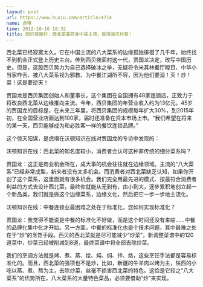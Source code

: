 ```yaml
---
layout: post
url: https://www.huxiu.com/article/4714
name: 虎嗅
time: 2012-10-16 18:32
title: 西贝莜面村：西北菜要跻身中餐主流，就得消灭炒菜！
---
```

西北菜已经寂寞太久。它在中国主流的八大菜系的边缘孤独徘徊了几千年，始终找不到机会正式登上历史主台。传到西贝莜面村这一代，贾国龙决定，改写中国历史。但是，这股西贝势力为自己选择破冰之举，无疑将令米其林餐厅瞠目、中华小当家咋舌、被八大菜系视为邪教、为中餐江湖所不容，因为他们要消！灭！炒！菜！这是要逆天！

贾国龙是西贝集团创始人和董事长，这个集团在全国拥有48家连锁店，正致力于将改良西北菜从边缘推向主流。今年，西贝集团的年营业收入约为13亿元。45岁的贾国龙的目标是，在未来三年里，将西贝集团的规模每年扩大30%，到2015年初，在全国营业店面达到100家，届时还准备在资本市场上市。“我们希望在将来的某一天，西贝能够成为和必胜客一样的餐饮连锁品牌。”

这个惊天阳谋，是虎嗅在沃顿知识在线对贾国龙的专访中发现的：

沃顿知识在线：西北菜的知名度较小，消费者会认可这种非传统的细分菜系吗？

贾国龙：这正是商业机会所在，成大事的机会往往就在边缘领域。主流的“八大菜系”已经非常成型，新来者没有太多机会。而消费者对西北菜缺乏认知，如果你开创了这个菜系，这里面就有很多机会。我们完全用最先进的模式、按最符合消费者利益的方式去设计西北菜，最终你就能从无到有，由小到大，逐步累积地创立起一个新品类。我们就是做这个边缘菜系，边缘文化，然后把它一步一步地主流化。

沃顿知识在线：中餐连锁业最困难之处在于标准化，您如何实现标准化？

贾国龙：我觉得不能说是中餐的标准化不好做，而是这个时间还没有来临……中餐的品牌化集中化才开始。另一方面，中餐的标准化也是个技术问题，其中最难之处在于“炒”的烹饪手段。西贝的西北菜就是尽可能减少“炒菜”，新调整菜谱中的120道菜中，炒菜已经被削减到8道，最终菜谱中将全部去除炒菜。

我们的烹调方法就是烤、煮、蒸、烩、炖、焖、拌、烙，这些烹饪手法都是容易标准化的。而且，西北菜的强项也不是炒，比如，新疆的牛羊肉以烤为主，陕西的小吃以蒸、煮、熬为主，去除炒菜，丝毫不损害西北菜的特色。这恰是它较之“八大菜系”的优势所在，八大菜系的大量特色菜品，必须要借助“炒”来实现。

